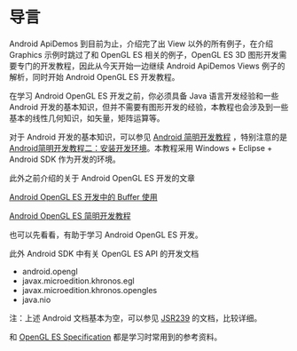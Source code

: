 # 导言  
  
Android ApiDemos 到目前为止，介绍完了出 View 以外的所有例子，在介绍 Graphics 示例时跳过了和 OpenGL ES 相关的例子，OpenGL ES 3D 图形开发需要专门的开发教程，因此从今天开始一边继续 Android ApiDemos Views 例子的解析，同时开始 Android OpenGL ES 开发教程。

在学习 Android OpenGL ES 开发之前，你必须具备 Java 语言开发经验和一些 Android 开发的基本知识，但并不需要有图形开发的经验，本教程也会涉及到一些基本的线性几何知识，如矢量，矩阵运算等。

对于 Android 开发的基本知识，可以参见 [Android 简明开发教程](http://www.imobilebbs.com/wordpress/archives/1006) ，特别注意的是 [Android简明开发教程二：安装开发环境](http://www.imobilebbs.com/wordpress/archives/831)。本教程采用 Windows + Eclipse + Android SDK 作为开发的环境。

此外之前介绍的关于 Android OpenGL ES 开发的文章

[Android OpenGL ES 开发中的 Buffer 使用](http://www.imobilebbs.com/wordpress/archives/1706)

[Android OpenGL ES 简明开发教程](http://www.imobilebbs.com/wordpress/archives/1583)

也可以先看看，有助于学习 Android OpenGL ES 开发。

此外 Android SDK 中有关 OpenGL ES API 的开发文档

- android.opengl
- javax.microedition.khronos.egl
- javax.microedition.khronos.opengles
- java.nio  

注：上述 Android 文档基本为空，可以参见 [JSR239](http://www.imobilebbs.com/download/android/opengles/jsr239.zip) 的文档，比较详细。

和 [OpenGL ES Specification](https://www.khronos.org/opengles/1_X/) 都是学习时常用到的参考资料。